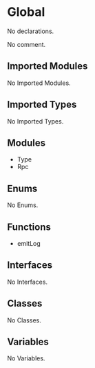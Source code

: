 # Global

No declarations.

No comment.

## Imported Modules

No Imported Modules.

## Imported Types

No Imported Types.

## Modules

* Type
* Rpc

## Enums

No Enums.

## Functions

* emitLog

## Interfaces

No Interfaces.

## Classes

No Classes.

## Variables

No Variables.
